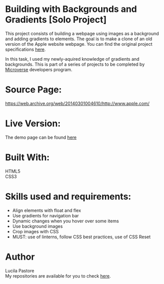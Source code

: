 # Building with Backgrounds and Gradients [Solo Project] 

This project consists of building a webpage using images as a background and adding gradients to elements. The goal is to make a clone of an old version of the Apple website webpage. You can find the original project specifications [here](https://www.theodinproject.com/courses/html5-and-css3/lessons/building-with-backgrounds-and-gradients).

In this task, I used my newly-aquired knowledge of gradients and backgrounds. This is part of a series of projects to be completed by [Microverse](https://www.microverse.org/) developers program.

# Source Page:
https://web.archive.org/web/20140301004610/http://www.apple.com/

# Live Version:
The demo page can be found [here](#)

# Built With:
HTML5 <br>
CSS3

# Skills used and requirements:

- Align elements with float and flex
- Use gradients for navigation bar
- Dynamic changes when you hover over some items
- Use background images
- Crop images with CSS
- MUST: use of linterns, follow CSS best practices, use of CSS Reset

# Author
Lucila Pastore <br>
My repositories are available for you to check [here](https://github.com/lucilapastore).
